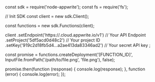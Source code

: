 const sdk = require('node-appwrite');
const fs = require('fs');

// Init SDK
const client = new sdk.Client();

const functions = new sdk.Functions(client);

client
    .setEndpoint('https://<REGION>.cloud.appwrite.io/v1') // Your API Endpoint
    .setProject('5df5acd0d48c2') // Your project ID
    .setKey('919c2d18fb5d4...a2ae413da83346ad2') // Your secret API key
;

const promise = functions.createDeployment('[FUNCTION_ID]', InputFile.fromPath('/path/to/file.png', 'file.png'), false);

promise.then(function (response) {
    console.log(response);
}, function (error) {
    console.log(error);
});